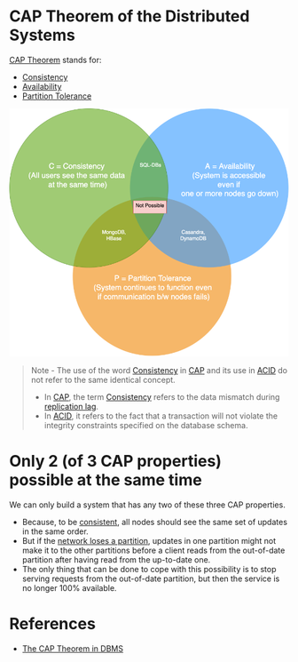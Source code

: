 # CAP Theorem of the Distributed Systems

[CAP Theorem](https://www.geeksforgeeks.org/the-cap-theorem-in-dbms/) stands for:
- [Consistency](../4_Consistency-Replication/Readme.md)
- [Availability](../../5_HighAvailability/Readme.md)
- [Partition Tolerance](NetworkPartition.md)

![img.png](assets/CAP_Theorem.drawio.png)

> Note - The use of the word [Consistency](../4_Consistency-Replication/Readme.md) in [CAP]() and its use in [ACID](../1_ACID-Transactions/Readme.md) do not refer to the same identical concept.
> - In [CAP](), the term [Consistency](../4_Consistency-Replication/Readme.md) refers to the data mismatch during [replication lag](../4_Consistency-Replication/ReplicationLag.md).
> - In [ACID](../1_ACID-Transactions/Readme.md), it refers to the fact that a transaction will not violate the integrity constraints specified on the database schema.

# Only 2 (of 3 CAP properties) possible at the same time
We can only build a system that has any two of these three CAP properties.
- Because, to be [consistent](../4_Consistency-Replication/Readme.md), all nodes should see the same set of updates in the same order.
- But if the [network loses a partition](NetworkPartition.md), updates in one partition might not make it to the other partitions before a client reads from the out-of-date partition after having read from the up-to-date one.
- The only thing that can be done to cope with this possibility is to stop serving requests from the out-of-date partition, but then the service is no longer 100% available.

# References
- [The CAP Theorem in DBMS](https://www.geeksforgeeks.org/the-cap-theorem-in-dbms/)